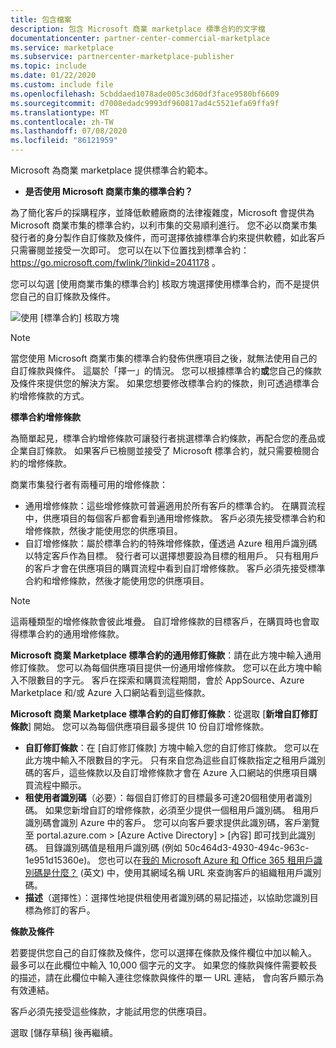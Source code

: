 ```yaml
---
title: 包含檔案
description: 包含 Microsoft 商業 marketplace 標準合約的文字檔
documentationcenter: partner-center-commercial-marketplace
ms.service: marketplace
ms.subservice: partnercenter-marketplace-publisher
ms.topic: include
ms.date: 01/22/2020
ms.custom: include file
ms.openlocfilehash: 5cbddaed1078ade005c3d60df3face9580bf6609
ms.sourcegitcommit: d7008edadc9993df960817ad4c5521efa69ffa9f
ms.translationtype: MT
ms.contentlocale: zh-TW
ms.lasthandoff: 07/08/2020
ms.locfileid: "86121959"
---
```

Microsoft 為商業 marketplace 提供標準合約範本。

- **是否使用 Microsoft 商業市集的標準合約？**

為了簡化客戶的採購程序，並降低軟體廠商的法律複雜度，Microsoft 會提供為 Microsoft 商業市集的標準合約，以利市集的交易順利進行。 您不必以商業市集發行者的身分製作自訂條款及條件，而可選擇依據標準合約來提供軟體，如此客戶只需審閱並接受一次即可。 您可以在以下位置找到標準合約： https://go.microsoft.com/fwlink/?linkid=2041178 。

您可以勾選 [使用商業市集的標準合約] 核取方塊選擇使用標準合約，而不是提供您自己的自訂條款及條件。

![使用 [標準合約] 核取方塊](./media/use-standard-contract.png)

> [!NOTE]
> 當您使用 Microsoft 商業市集的標準合約發佈供應項目之後，就無法使用自己的自訂條款與條件。 這屬於「擇一」的情況。 您可以根據標準合約**或**您自己的條款及條件來提供您的解決方案。 如果您想要修改標準合約的條款，則可透過標準合約增修條款的方式。

**標準合約增修條款**

為簡單起見，標準合約增修條款可讓發行者挑選標準合約條款，再配合您的產品或企業自訂條款。 如果客戶已檢閱並接受了 Microsoft 標準合約，就只需要檢閱合約的增修條款。

商業市集發行者有兩種可用的增修條款：

- 通用增修條款：這些增修條款可普遍適用於所有客戶的標準合約。 在購買流程中，供應項目的每個客戶都會看到通用增修條款。 客戶必須先接受標準合約和增修條款，然後才能使用您的供應項目。
- 自訂增修條款：屬於標準合約的特殊增修條款，僅透過 Azure 租用戶識別碼以特定客戶作為目標。 發行者可以選擇想要設為目標的租用戶。 只有租用戶的客戶才會在供應項目的購買流程中看到自訂增修條款。  客戶必須先接受標準合約和增修條款，然後才能使用您的供應項目。

>[!NOTE]
> 這兩種類型的增修條款會彼此堆疊。 自訂增修條款的目標客戶，在購買時也會取得標準合約的通用增修條款。

**Microsoft 商業 Marketplace 標準合約的通用修訂條款**：請在此方塊中輸入通用修訂條款。 您可以為每個供應項目提供一份通用增修條款。 您可以在此方塊中輸入不限數目的字元。 客戶在探索和購買流程期間，會於 AppSource、Azure Marketplace 和/或 Azure 入口網站看到這些條款。

**Microsoft 商業 Marketplace 標準合約的自訂修訂條款**：從選取 [**新增自訂修訂條款**] 開始。 您可以為每個供應項目最多提供 10 份自訂增修條款。

- **自訂修訂條款**：在 [自訂修訂條款] 方塊中輸入您的自訂修訂條款。 您可以在此方塊中輸入不限數目的字元。 只有來自您為這些自訂條款指定之租用戶識別碼的客戶，這些條款以及自訂增修條款才會在 Azure 入口網站的供應項目購買流程中顯示。  
- **租使用者識別碼**（必要）：每個自訂修訂的目標最多可達20個租使用者識別碼。 如果您新增自訂的增修條款，必須至少提供一個租用戶識別碼。 租用戶識別碼會識別 Azure 中的客戶。 您可以向客戶要求提供此識別碼，客戶瀏覽至 portal.azure.com > [Azure Active Directory] > [內容] 即可找到此識別碼。 目錄識別碼值是租用戶識別碼 (例如 50c464d3-4930-494c-963c-1e951d15360e)。 您也可以在[我的 Microsoft Azure 和 Office 365 租用戶識別碼是什麼？](https://www.whatismytenantid.com) (英文) 中，使用其網域名稱 URL 來查詢客戶的組織租用戶識別碼。
- **描述**（選擇性）：選擇性地提供租使用者識別碼的易記描述，以協助您識別目標為修訂的客戶。

**條款及條件**

若要提供您自己的自訂條款及條件，您可以選擇在條款及條件欄位中加以輸入。 最多可以在此欄位中輸入 10,000 個字元的文字。 如果您的條款與條件需要較長的描述，請在此欄位中輸入連往您條款與條件的單一 URL 連結， 會向客戶顯示為有效連結。

客戶必須先接受這些條款，才能試用您的供應項目。

選取 [儲存草稿] 後再繼續。
